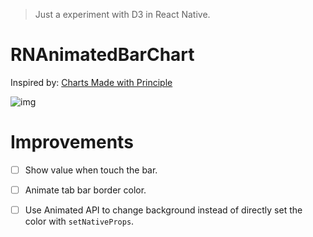 > Just a experiment with D3 in React Native.

# RNAnimatedBarChart

Inspired by: [Charts Made with Principle](https://dribbble.com/shots/2231633-Charts-Made-with-Principle)

![img](http://i.imgur.com/INUbc2G.gif)

# Improvements

- [ ] Show value when touch the bar.
- [ ] Animate tab bar border color.
- [ ] Use Animated API to change background instead of directly set the color with `setNativeProps`.

